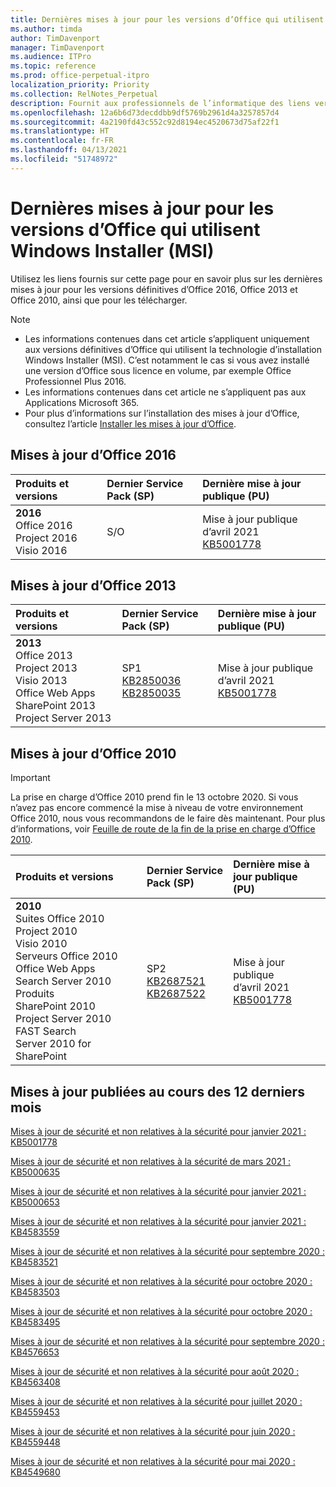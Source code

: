 ```yaml
---
title: Dernières mises à jour pour les versions d’Office qui utilisent Windows Installer (MSI)
ms.author: timda
author: TimDavenport
manager: TimDavenport
ms.audience: ITPro
ms.topic: reference
ms.prod: office-perpetual-itpro
localization_priority: Priority
ms.collection: RelNotes_Perpetual
description: Fournit aux professionnels de l’informatique des liens vers les dernières informations sur les mises à jour pour les versions définitives d’Office 2016, Office 2013 et Office 2010
ms.openlocfilehash: 12a6b6d73decddbb9df5769b2961d4a3257857d4
ms.sourcegitcommit: 4a2190fd43c552c92d8194ec4520673d75af22f1
ms.translationtype: HT
ms.contentlocale: fr-FR
ms.lasthandoff: 04/13/2021
ms.locfileid: "51748972"
---
```

# <a name="latest-updates-for-versions-of-office-that-use-windows-installer-msi"></a>Dernières mises à jour pour les versions d’Office qui utilisent Windows Installer (MSI)

Utilisez les liens fournis sur cette page pour en savoir plus sur les dernières mises à jour pour les versions définitives d’Office 2016, Office 2013 et Office 2010, ainsi que pour les télécharger.
  
 
> [!NOTE]
> - Les informations contenues dans cet article s’appliquent uniquement aux versions définitives d’Office qui utilisent la technologie d’installation Windows Installer (MSI). C’est notamment le cas si vous avez installé une version d’Office sous licence en volume, par exemple Office Professionnel Plus 2016.
> - Les informations contenues dans cet article ne s’appliquent pas aux Applications Microsoft 365.
> - Pour plus d’informations sur l’installation des mises à jour d’Office, consultez l’article [Installer les mises à jour d’Office](https://support.office.com/article/2ab296f3-7f03-43a2-8e50-46de917611c5). 


## <a name="office-2016-updates"></a>Mises à jour d’Office 2016

|**Produits et versions**|**Dernier Service Pack (SP)**|**Dernière mise à jour publique (PU)**|
|:-----|:-----|:-----|
|**2016** <br/> Office 2016  <br/> Project 2016  <br/> Visio 2016  <br/> |S/O  <br/> |Mise à jour publique d’avril 2021  <br/> [KB5001778](https://support.microsoft.com/help/5001778) <br/> |

## <a name="office-2013-updates"></a>Mises à jour d’Office 2013

|**Produits et versions**|**Dernier Service Pack (SP)**|**Dernière mise à jour publique (PU)**|
|:-----|:-----|:-----|
|**2013** <br/> Office 2013  <br/> Project 2013  <br/> Visio 2013  <br/> Office Web Apps  <br/> SharePoint 2013  <br/> Project Server 2013  <br/> |SP1 <br/> [KB2850036](https://support.microsoft.com/kb/2850036) <br/>[KB2850035](https://support.microsoft.com/kb/2850035) <br/> |Mise à jour publique d’avril 2021  <br/> [KB5001778](https://support.microsoft.com/help/5001778) <br/> |
   
## <a name="office-2010-updates"></a>Mises à jour d’Office 2010
> [!IMPORTANT]
> La prise en charge d’Office 2010 prend fin le 13 octobre 2020. Si vous n’avez pas encore commencé la mise à niveau de votre environnement Office 2010, nous vous recommandons de le faire dès maintenant. Pour plus d’informations, voir [Feuille de route de la fin de la prise en charge d’Office 2010](/DeployOffice/office-2010-end-support-roadmap). 

|**Produits et versions**|**Dernier Service Pack (SP)**|**Dernière mise à jour publique (PU)**|
|:-----|:-----|:-----|
|**2010** <br/> Suites Office 2010  <br/> Project 2010  <br/> Visio 2010  <br/> Serveurs Office 2010  <br/> Office Web Apps  <br/> Search Server 2010  <br/> Produits SharePoint 2010  <br/> Project Server 2010  <br/> FAST Search Server 2010 for SharePoint  <br/> |SP2 <br/>[KB2687521](https://support.microsoft.com/kb/2687521) <br/> [KB2687522](https://support.microsoft.com/kb/2687522) <br/> |Mise à jour publique d’avril 2021  <br/> [KB5001778](https://support.microsoft.com/help/5001778) <br/> |
   

   
## <a name="updates-released-in-past-12-months"></a>Mises à jour publiées au cours des 12 derniers mois

[Mises à jour de sécurité et non relatives à la sécurité pour janvier 2021 : KB5001778](https://support.microsoft.com/help/5001778)

[Mises à jour de sécurité et non relatives à la sécurité de mars 2021 : KB5000635](https://support.microsoft.com/help/5000635)

[Mises à jour de sécurité et non relatives à la sécurité pour janvier 2021 : KB5000653](https://support.microsoft.com/help/5000653)

[Mises à jour de sécurité et non relatives à la sécurité pour janvier 2021 : KB4583559](https://support.microsoft.com/help/4583559)

[Mises à jour de sécurité et non relatives à la sécurité pour septembre 2020 : KB4583521](https://support.microsoft.com/help/4583521)

[Mises à jour de sécurité et non relatives à la sécurité pour octobre 2020 : KB4583503](https://support.microsoft.com/help/4583503)

[Mises à jour de sécurité et non relatives à la sécurité pour octobre 2020 : KB4583495](https://support.microsoft.com/help/4583495)

[Mises à jour de sécurité et non relatives à la sécurité pour septembre 2020 : KB4576653](https://support.microsoft.com/help/4576653)

[Mises à jour de sécurité et non relatives à la sécurité pour août 2020 : KB4563408](https://support.microsoft.com/help/4563408)

[Mises à jour de sécurité et non relatives à la sécurité pour juillet 2020 : KB4559453](https://support.microsoft.com/help/4559453)

[Mises à jour de sécurité et non relatives à la sécurité pour juin 2020 : KB4559448](https://support.microsoft.com/help/4559448)

[Mises à jour de sécurité et non relatives à la sécurité pour mai 2020 : KB4549680](https://support.microsoft.com/help/4549680)







 




</br>